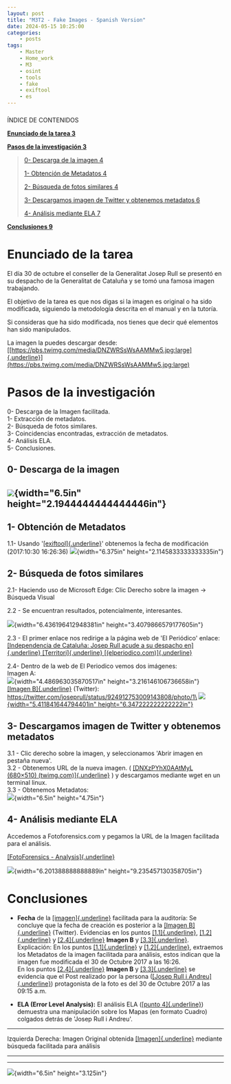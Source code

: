 ```yaml
---
layout: post
title: "M3T2 - Fake Images - Spanish Version"
date: 2024-05-15 10:25:00 
categories:
    - posts
tags:
    - Master
    - Home_work
    - M3
    - osint
    - tools
    - fake
    - exiftool
    - es
---
```


### 

ÍNDICE DE CONTENIDOS

[**Enunciado de la tarea 3**](#enunciado-de-la-tarea)

[**Pasos de la investigación 3**](#pasos-de-la-investigación)

> [0- Descarga de la imagen 4](#descarga-de-la-imagen)
>
> [1- Obtención de Metadatos 4](#obtención-de-metadatos)
>
> [2- Búsqueda de fotos similares 4](#búsqueda-de-fotos-similares)
>
> [3- Descargamos imagen de Twitter y obtenemos metadatos
> 6](#descargamos-imagen-de-twitter-y-obtenemos-metadatos)
>
> [4- Análisis mediante ELA 7](#análisis-mediante-ela)

[**Conclusiones 9**](#conclusiones)

# 

# 

# 

# 

# 

# 

# 

# 

# 

# 

# 

# 

# 

# 

# 

# 

# 

# Enunciado de la tarea

El día 30 de octubre el conseller de la Generalitat Josep Rull se
presentó en su despacho de la Generalitat de Cataluña y se tomó una
famosa imagen trabajando.

El objetivo de la tarea es que nos digas si la imagen es original o ha
sido modificada, siguiendo la metodología descrita en el manual y en la
tutoría.

Si consideras que ha sido modificada, nos tienes que decir qué elementos
han sido manipulados.

La imagen la puedes descargar desde:
[[https://pbs.twimg.com/media/DNZWRSsWsAAMMw5.jpg:large]{.underline}](https://pbs.twimg.com/media/DNZWRSsWsAAMMw5.jpg:large)

# 

# Pasos de la investigación

0- Descarga de la Imagen facilitada.\
1- Extracción de metadatos.\
2- Búsqueda de fotos similares.\
3- Coincidencias encontradas, extracción de metadatos.\
4- Análisis ELA.\
5- Conclusiones.

## 

## 

## 

## 

## 

## 

## 0- Descarga de la imagen

## ![](media/image4.png){width="6.5in" height="2.1944444444444446in"}

## 1- Obtención de Metadatos

1.1- Usando '[[exiftool]{.underline}](https://exiftool.org/)' obtenemos
la fecha de modificación (2017:10:30 16:26:36)
![](media/image2.png){width="6.375in" height="2.1145833333333335in"}

## 2- Búsqueda de fotos similares

2.1- Haciendo uso de Microsoft Edge: Clic Derecho sobre la imagen -\>
Búsqueda Visual

2.2 - Se encuentran resultados, potencialmente, interesantes.

![](media/image7.png){width="6.436196412948381in"
height="3.4079866579177605in"}

2.3 - El primer enlace nos redirige a la página web de 'El Periódico'
enlace: [[Independencia de Cataluña: Josep Rull acude a su despacho
en]{.underline} [Territori]{.underline}
[(elperiodico.com)]{.underline}](https://www.elperiodico.com/es/politica/20171030/rull-acude-despacho-frente-cese-6389626)

2.4- Dentro de la web de El Periodico vemos dos imágenes:\
Imagen A:\
![](media/image9.png){width="4.486963035870517in"
height="3.216146106736658in"}\
[[Imagen
B]{.underline}](https://twitter.com/joseprull/status/924912753009143808?ref_src=twsrc%5Etfw%7Ctwcamp%5Etweetembed%7Ctwterm%5E924912753009143808%7Ctwgr%5E69d4a86899ff5e1571b7de8364ae4c531115632d%7Ctwcon%5Es1_&ref_url=https%3A%2F%2Fwww.elperiodico.com%2Fes%2Fpolitica%2F20171030%2Frull-acude-despacho-frente-cese-6389626)
(Twitter):
https://twitter.com/joseprull/status/924912753009143808/photo/1\
[![](media/image5.png){width="5.411841644794401in"
height="6.347222222222222in"}](https://twitter.com/joseprull/status/924912753009143808/photo/1)

## 3- Descargamos imagen de Twitter y obtenemos metadatos

3.1 - Clic derecho sobre la imagen, y seleccionamos 'Abrir imagen en
pestaña nueva'.\
3.2 - Obtenemos URL de la nueva imagen. ( [[DNXzPYhX0AAtMyL (680×510)
(twimg.com)]{.underline}](https://pbs.twimg.com/media/DNXzPYhX0AAtMyL?format=jpg&name=small)
) y descargamos mediante wget en un terminal linux.\
3.3 - Obtenemos Metadatos:\
![](media/image3.png){width="6.5in" height="4.75in"}

## 4- Análisis mediante ELA

Accedemos a Fotoforensics.com y pegamos la URL de la Imagen facilitada
para el análisis.

[[FotoForensics -
Analysis]{.underline}](https://fotoforensics.com/analysis.php?id=ace62ed2816bf46f60f02f0aacc3a242f406708f.121078)

![](media/image6.png){width="6.201388888888889in"
height="9.235457130358705in"}

# Conclusiones

-   **Fecha** de la
    [[imagen]{.underline}](https://pbs.twimg.com/media/DNZWRSsWsAAMMw5.jpg:large)
    facilitada para la auditoría: Se concluye que la fecha de creación
    es posterior a la [[Imagen
    B]{.underline}](https://twitter.com/joseprull/status/924912753009143808?ref_src=twsrc%5Etfw%7Ctwcamp%5Etweetembed%7Ctwterm%5E924912753009143808%7Ctwgr%5E69d4a86899ff5e1571b7de8364ae4c531115632d%7Ctwcon%5Es1_&ref_url=https%3A%2F%2Fwww.elperiodico.com%2Fes%2Fpolitica%2F20171030%2Frull-acude-despacho-frente-cese-6389626)
    (Twitter). Evidencias en los puntos
    [[1.1]{.underline}](#obtención-de-metadatos),
    [[1.2]{.underline}](#obtención-de-metadatos) y
    [[2.4]{.underline}](#búsqueda-de-fotos-similares) **Imagen B** y
    [[3.3]{.underline}](#descargamos-imagen-de-twitter-y-obtenemos-metadatos).\
    Explicación: En los puntos
    [[1.1]{.underline}](#obtención-de-metadatos) y
    [[1.2]{.underline}](#obtención-de-metadatos), extraemos los
    Metadatos de la imagen facilitada para análisis, estos indican que
    la imagen fue modificada el 30 de Octubre 2017 a las 16:26.\
    En los puntos [[2.4]{.underline}](#búsqueda-de-fotos-similares)
    **Imagen B** y
    [[3.3]{.underline}](#descargamos-imagen-de-twitter-y-obtenemos-metadatos)
    se evidencia que el Post realizado por la persona ([[Josep Rull i
    Andreu]{.underline}](https://twitter.com/joseprull)) protagonista de
    la foto es del 30 de Octubre 2017 a las 09:15 a.m.

-   **ELA (Error Level Analysis):** El análisis ELA ([[punto
    4]{.underline}](#análisis-mediante-ela)) demuestra una manipulación
    sobre los Mapas (en formato Cuadro) colgados detrás de 'Josep Rull i
    Andreu'.

  -------------------------------------------------------------------------------------------------------------------
  Izquierda                                                                       Derecha: Imagen Original obtenida
  [[Imagen]{.underline}](https://pbs.twimg.com/media/DNZWRSsWsAAMMw5.jpg:large)   mediante búsqueda
  facilitada para análisis                                                        
  ------------------------------------------------------------------------------- -----------------------------------

  -------------------------------------------------------------------------------------------------------------------

![](media/image8.png){width="6.5in" height="3.125in"}
